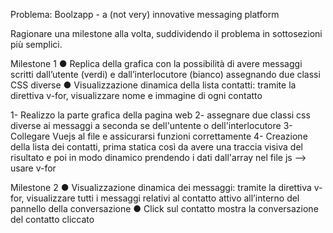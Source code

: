 Problema: Boolzapp - a (not very) innovative messaging platform

Ragionare una milestone alla volta, suddividendo il problema in sottosezioni più semplici.

Milestone 1
●	Replica della grafica con la possibilità di avere messaggi scritti dall’utente (verdi) e dall’interlocutore (bianco) assegnando due classi CSS diverse
●	Visualizzazione dinamica della lista contatti: tramite la direttiva v-for, visualizzare nome e immagine di ogni contatto


1- Realizzo la parte grafica della pagina web
2- assegnare due classi css diverse ai messaggi a seconda se dell'untente o dell'interlocutore
3- Collegare Vuejs al file e assicurarsi funzioni correttamente
4- Creazione della lista dei contatti, prima statica così da avere una traccia visiva del risultato e poi in modo dinamico prendendo i dati dall'array nel file js --> usare v-for



Milestone 2
●	Visualizzazione dinamica dei messaggi: tramite la direttiva v-for, visualizzare tutti i messaggi relativi al contatto attivo all’interno del pannello della conversazione
●	Click sul contatto mostra la conversazione del contatto cliccato

